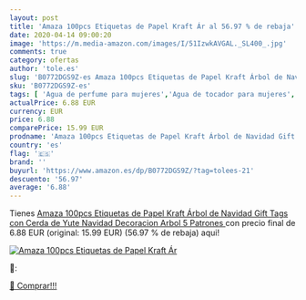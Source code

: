 ```yaml
---
layout: post
title: 'Amaza 100pcs Etiquetas de Papel Kraft Ár al 56.97 % de rebaja'
date: 2020-04-14 09:00:20
image: 'https://m.media-amazon.com/images/I/51IzwkAVGAL._SL400_.jpg'
comments: true
category: ofertas
author: 'tole.es'
slug: 'B0772DGS9Z-es Amaza 100pcs Etiquetas de Papel Kraft Árbol de Navidad...'
sku: 'B0772DGS9Z-es'
tags: [ 'Agua de perfume para mujeres','Agua de tocador para mujeres','Almacenaje de adornos festivos','Almacenamiento y organización','Belleza','Fragancias para mujeres','Hogar y cocina','Instrumentos de percusión para niños','Instrumentos musicales para niños','Juguetes','Juguetes electrónicos','Juguetes y juegos','Perfumes y fragancias','Productos para el cuidado de la piel','Sets y juegos para el cuidado de la piel','Videojuegos para niños','navidad', ]
actualPrice: 6.88 EUR
currency: EUR
price: 6.88
comparePrice: 15.99 EUR
prodname: 'Amaza 100pcs Etiquetas de Papel Kraft Árbol de Navidad Gift Tags con Cerda de Yute Navidad Decoracion Arbol  5 Patrones '
country: 'es'
flag: '🇪🇸'
brand: ''
buyurl: 'https://www.amazon.es/dp/B0772DGS9Z/?tag=tolees-21'
descuento: '56.97'
average: '6.88'
---
```


Tienes [Amaza 100pcs Etiquetas de Papel Kraft Árbol de Navidad Gift Tags con Cerda de Yute Navidad Decoracion Arbol  5 Patrones ](https://www.amazon.es/dp/B0772DGS9Z/?tag=tolees-21) con precio final de  6.88 EUR (original: 15.99 EUR) (56.97 %  de rebaja) aqui!

[![Amaza 100pcs Etiquetas de Papel Kraft Ár](https://m.media-amazon.com/images/I/51IzwkAVGAL._SL400_.jpg)](https://www.amazon.es/dp/B0772DGS9Z/?tag=tolees-21)

🔎:


[🛒 Comprar!!!](https://www.amazon.es/dp/B0772DGS9Z/?tag=tolees-21)
